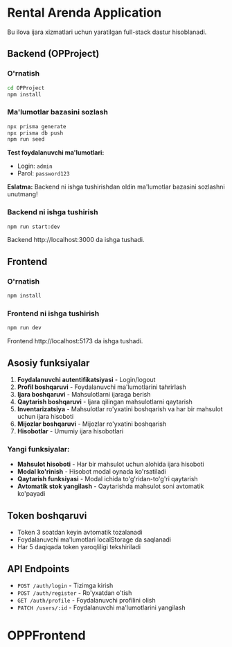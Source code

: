 # Rental Arenda Application

Bu ilova ijara xizmatlari uchun yaratilgan full-stack dastur hisoblanadi.

## Backend (OPProject)

### O'rnatish
```bash
cd OPProject
npm install
```

### Ma'lumotlar bazasini sozlash
```bash
npx prisma generate
npx prisma db push
npm run seed
```

**Test foydalanuvchi ma'lumotlari:**
- Login: `admin`
- Parol: `password123`

**Eslatma:** Backend ni ishga tushirishdan oldin ma'lumotlar bazasini sozlashni unutmang!

### Backend ni ishga tushirish
```bash
npm run start:dev
```

Backend http://localhost:3000 da ishga tushadi.

## Frontend

### O'rnatish
```bash
npm install
```

### Frontend ni ishga tushirish
```bash
npm run dev
```

Frontend http://localhost:5173 da ishga tushadi.

## Asosiy funksiyalar

1. **Foydalanuvchi autentifikatsiyasi** - Login/logout
2. **Profil boshqaruvi** - Foydalanuvchi ma'lumotlarini tahrirlash
3. **Ijara boshqaruvi** - Mahsulotlarni ijaraga berish
4. **Qaytarish boshqaruvi** - Ijara qilingan mahsulotlarni qaytarish
5. **Inventarizatsiya** - Mahsulotlar ro'yxatini boshqarish va har bir mahsulot uchun ijara hisoboti
6. **Mijozlar boshqaruvi** - Mijozlar ro'yxatini boshqarish
7. **Hisobotlar** - Umumiy ijara hisobotlari

### Yangi funksiyalar:
- **Mahsulot hisoboti** - Har bir mahsulot uchun alohida ijara hisoboti
- **Modal ko'rinish** - Hisobot modal oynada ko'rsatiladi
- **Qaytarish funksiyasi** - Modal ichida to'g'ridan-to'g'ri qaytarish
- **Avtomatik stok yangilash** - Qaytarishda mahsulot soni avtomatik ko'payadi

## Token boshqaruvi

- Token 3 soatdan keyin avtomatik tozalanadi
- Foydalanuvchi ma'lumotlari localStorage da saqlanadi
- Har 5 daqiqada token yaroqliligi tekshiriladi

## API Endpoints

- `POST /auth/login` - Tizimga kirish
- `POST /auth/register` - Ro'yxatdan o'tish
- `GET /auth/profile` - Foydalanuvchi profilini olish
- `PATCH /users/:id` - Foydalanuvchi ma'lumotlarini yangilash
# OPPFrontend
